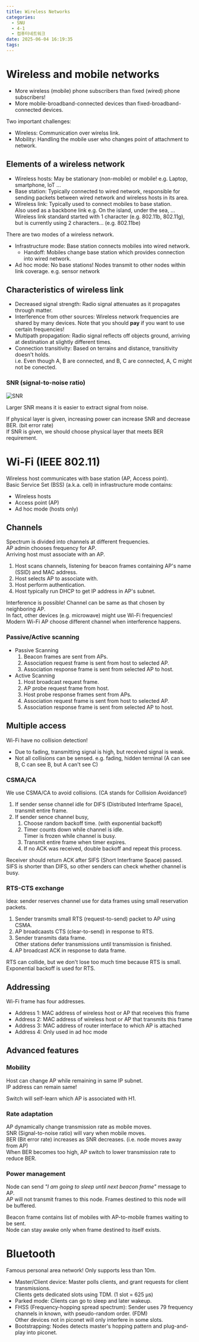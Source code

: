 ```yaml
---
title: Wireless Networks
categories:
  - SNU
  - 4-1
  - 컴퓨터네트워크
date: 2025-06-04 16:19:35
tags:
---
```


# Wireless and mobile networks

- More wireless (mobile) phone subscribers than fixed (wired) phone subscribers!
- More mobile-broadband-connected devices than fixed-broadband-connected devices.

Two important challenges:

- Wireless: Communication over wirelss link.
- Mobility: Handling the mobile user who changes point of attachment to network.

## Elements of a wireless network

- Wireless hosts: May be stationary (non-mobile) or mobile! e.g. Laptop, smartphone, IoT ...
- Base station: Typically connected to wired network, responsible for sending packets between wired network and wireless hosts in its area.
- Wireless link: Typically used to connect mobiles to base station.  
  Also used as a backbone link e.g. On the island, under the sea, ...  
  Wireless link standard started with 1 character (e.g. 802.11b, 802.11g), but is currently using 2 characters... (e.g. 802.11be)

There are two modes of a wireless network.

- Infrastructure mode: Base station connects mobiles into wired network.
  - Handoff: Mobiles change base station which provides connection into wired network.
- Ad hoc mode: No base stations! Nodes transmit to other nodes within link coverage. e.g. sensor network

## Characteristics of wireless link

- Decreased signal strength: Radio signal attenuates as it propagates through matter.
- Interference from other sources: Wireless network frequencies are shared by many devices. Note that you should **pay** if you want to use certain frequencies!
- Multipath propagation: Radio signal reflects off objects ground, arriving at destination at slightly different times.
- Connection transitivity: Based on terrains and distance, transitivity doesn't holds.  
i.e. Even though A, B are connected, and B, C are connected, A, C might not be conected.

### SNR (signal-to-noise ratio)

![SNR](snr.png)

Larger SNR means it is easier to extract signal from noise.

If physical layer is given, increasing power can increase SNR and decrease BER. (bit error rate)  
If SNR is given, we should choose physical layer that meets BER requirement.

# Wi-Fi (IEEE 802.11)

Wireless host communicates with base station (AP, Access point).  
Basic Service Set (BSS) (a.k.a. cell) in infrastructure mode contains:

- Wireless hosts
- Access point (AP)
- Ad hoc mode (hosts only)

## Channels

Spectrum is divided into channels at different frequencies.  
AP admin chooses frequency for AP.  
Arriving host must associate with an AP.

1. Host scans channels, listening for beacon frames containing AP's name (SSID) and MAC address.
1. Host selects AP to associate with.
1. Host perform authentication.
1. Host typically run DHCP to get IP address in AP's subnet.

Interference is possible! Channel can be same as that chosen by neighboring AP.  
In fact, other devices (e.g. microwave) might use Wi-Fi frequencies!  
Modern Wi-Fi AP choose different channel when interference happens.

### Passive/Active scanning

- Passive Scanning
    1. Beacon frames are sent from APs.
    1. Association request frame is sent from host to selected AP.
    1. Association response frame is sent from selected AP to host.
- Active Scanning
    1. Host broadcast request frame.
    1. AP probe request frame from host.
    1. Host probe response frames sent from APs.
    1. Association request frame is sent from host to selected AP.
    1. Association response frame is sent from selected AP to host.

## Multiple access

Wi-Fi have no collision detection!

- Due to fading, transmitting signal is high, but received signal is weak.
- Not all collisions can be sensed. e.g. fading, hidden terminal (A can see B, C can see B, but A can't see C)

### CSMA/CA

We use CSMA/CA to avoid collisions. (CA stands for Collision Avoidance!)

1. If sender sense channel idle for DIFS (Distributed Interframe Space), transmit entire frame.
1. If sender sence channel busy,
    1. Choose random backoff time. (with exponential backoff)
    1. Timer counts down while channel is idle.  
      Timer is frozen while channel is busy.
    1. Transmit entire frame when timer expires.
    1. If no ACK was received, double backoff and repeat this process.

Receiver should return ACK after SIFS (Short Interframe Space) passed.  
SIFS is shorter than DIFS, so other senders can check whether channel is busy.

### RTS-CTS exchange

Idea: sender reserves channel use for data frames using small reservation packets.

1. Sender transmits small RTS (request-to-send) packet to AP using CSMA.
1. AP broadcaasts CTS (clear-to-send) in response to RTS.
1. Sender transmits data frame.  
  Other stations defer transmissions until transmission is finished.
1. AP broadcast ACK in response to data frame.

RTS can collide, but we don't lose too much time because RTS is small.  
Exponential backoff is used for RTS.

## Addressing

Wi-Fi frame has four addresses.

- Address 1: MAC address of wireless host or AP that receives this frame
- Address 2: MAC address of wireless host or AP that transmits this frame
- Address 3: MAC address of router interface to which AP is attached
- Address 4: Only used in ad hoc mode

## Advanced features

### Mobility

Host can change AP while remaining in same IP subnet.  
IP address can remain same!

Switch will self-learn which AP is associated with H1.

### Rate adaptation

AP dynamically change transmission rate as mobile moves.  
SNR (Signal-to-noise ratio) will vary when mobile moves.  
BER (Bit error rate) increases as SNR decreases. (i.e. node moves away from AP)  
When BER becomes too high, AP switch to lower transmission rate to reduce BER.

### Power management

Node can send *"I am going to sleep until next beacon frame"* message to AP.  
AP will not transmit frames to this node. Frames destined to this node will be buffered.

Beacon frame contains list of mobiles with AP-to-mobile frames waiting to be sent.  
Node can stay awake only when frame destined to itself exists.

# Bluetooth

Famous personal area network! Only supports less than 10m.

- Master/Client device: Master polls clients, and grant requests for client transmissions.  
  Clients gets dedicated slots using TDM. (1 slot = 625 μs)
- Parked mode: Clients can go to sleep and later wakeup.
- FHSS (Frequency-hopping spread spectrum): Sender uses 79 frequency channels in known, with pseudo-random order. (FDM)  
  Other devices not in piconet will only interfere in some slots.
- Bootstrapping: Nodes detects master's hopping pattern and plug-and-play into piconet.
